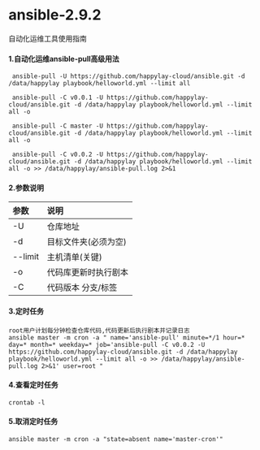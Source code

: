 # ansible-2.9.2
自动化运维工具使用指南

#### 1.自动化运维ansible-pull高级用法
````
 ansible-pull -U https://github.com/happylay-cloud/ansible.git -d /data/happylay playbook/helloworld.yml --limit all
 
 ansible-pull -C v0.0.1 -U https://github.com/happylay-cloud/ansible.git -d /data/happylay playbook/helloworld.yml --limit all -o
 
 ansible-pull -C master -U https://github.com/happylay-cloud/ansible.git -d /data/happylay playbook/helloworld.yml --limit all -o
 
 ansible-pull -C v0.0.2 -U https://github.com/happylay-cloud/ansible.git -d /data/happylay playbook/helloworld.yml --limit all -o >> /data/happylay/ansible-pull.log 2>&1
````
#### 2.参数说明
| 参数| 说明| 
|:-|:-|
|-U|仓库地址|
|-d| 目标文件夹(必须为空)|
|--limit|主机清单(关键)|
|-o|代码库更新时执行剧本|
|-C|代码版本 分支/标签|
#### 3.定时任务
````
root用户计划每分钟检查仓库代码,代码更新后执行剧本并记录日志
ansible master -m cron -a " name='ansible-pull' minute=*/1 hour=* day=* month=* weekday=* job='ansible-pull -C v0.0.2 -U https://github.com/happylay-cloud/ansible.git -d /data/happylay playbook/helloworld.yml --limit all -o >> /data/happylay/ansible-pull.log 2>&1' user=root "
````
#### 4.查看定时任务
````
crontab -l
````
#### 5.取消定时任务
````
ansible master -m cron -a "state=absent name='master-cron'"
````